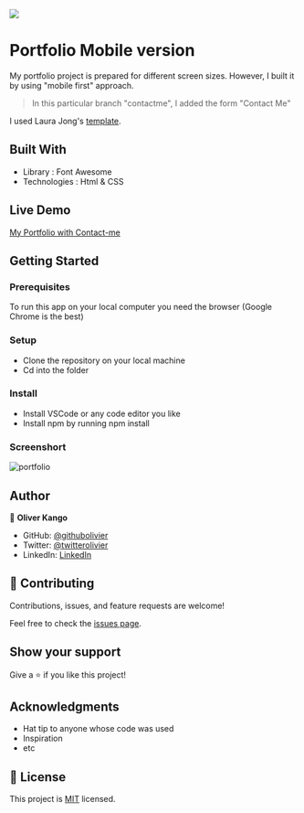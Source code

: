 ![](https://img.shields.io/badge/Microverse-blueviolet)

# Portfolio Mobile version

My portfolio project is prepared for different screen sizes. However, I built it by using "mobile first" approach. 

> In this particular branch "contactme", I added the form "Contact Me"

I used Laura Jong's [template](https://www.figma.com/file/l7SqJ3ZfkAKih9sFxvWSR4/Microverse-Student-Project-1?node-id=23%3A10.).



## Built With

- Library : Font Awesome
- Technologies : Html & CSS

## Live Demo

[My Portfolio with Contact-me](https://olivier-kango.netlify.app/)


## Getting Started




### Prerequisites

To run this app on your local computer you need the browser (Google Chrome is the best)

### Setup

- Clone the repository on your local machine
- Cd into the folder

### Install

- Install VSCode or any code editor you like
- Install npm by running npm install

### Screenshort

![portfolio](https://user-images.githubusercontent.com/108806646/185592907-292a1e5b-2a6f-4348-8e99-253096f5c65a.png)


## Author

👤 **Oliver Kango**

- GitHub: [@githubolivier](https://github.com/Olivier-Kango)
- Twitter: [@twitterolivier](https://twitter.com/olivierkango1)
- LinkedIn: [LinkedIn](https://www.linkedin.com/in/olivier-kango-b990601b8/)

## 🤝 Contributing

Contributions, issues, and feature requests are welcome!

Feel free to check the [issues page](../../issues/).

## Show your support

Give a ⭐️ if you like this project!

## Acknowledgments

- Hat tip to anyone whose code was used
- Inspiration
- etc

## 📝 License

This project is [MIT](./LICENSE) licensed.